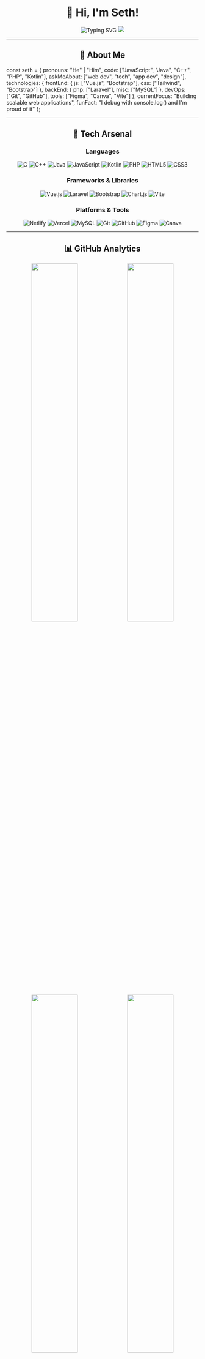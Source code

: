 <div align="center">

# 👋 Hi, I'm Seth!

<img src="https://readme-typing-svg.herokuapp.com?font=Fira+Code&size=32&duration=2800&pause=2000&color=A9B1D6&center=true&vCenter=true&width=600&lines=Full+Stack+Developer;;Always+Learning+New+Things" alt="Typing SVG" />

<img src="https://capsule-render.vercel.app/api?type=waving&color=gradient&customColorList=12&height=200&section=header&text=Welcome%20to%20my%20Profile&fontSize=50&fontColor=A9B1D6&animation=twinkling&fontAlignY=35" />

</div>

---

<div align="center">

## 🌌 About Me

</div>


const seth = {
    pronouns: "He" | "Him",
    code: ["JavaScript", "Java", "C++", "PHP", "Kotlin"],
    askMeAbout: ["web dev", "tech", "app dev", "design"],
    technologies: {
        frontEnd: {
            js: ["Vue.js", "Bootstrap"],
            css: ["Tailwind", "Bootstrap"]
        },
        backEnd: {
            php: ["Laravel"],
            misc: ["MySQL"]
        },
        devOps: ["Git", "GitHub"],
        tools: ["Figma", "Canva", "Vite"]
    },
    currentFocus: "Building scalable web applications",
    funFact: "I debug with console.log() and I'm proud of it"
};


---

<div align="center">

## 🚀 Tech Arsenal

### Languages
![C](https://img.shields.io/badge/C-%2300599C.svg?style=for-the-badge&logo=c&logoColor=white)
![C++](https://img.shields.io/badge/C++-%2300599C.svg?style=for-the-badge&logo=c%2B%2B&logoColor=white)
![Java](https://img.shields.io/badge/Java-%23ED8B00.svg?style=for-the-badge&logo=openjdk&logoColor=white)
![JavaScript](https://img.shields.io/badge/JavaScript-%23323330.svg?style=for-the-badge&logo=javascript&logoColor=%23F7DF1E)
![Kotlin](https://img.shields.io/badge/Kotlin-%237F52FF.svg?style=for-the-badge&logo=kotlin&logoColor=white)
![PHP](https://img.shields.io/badge/PHP-%23777BB4.svg?style=for-the-badge&logo=php&logoColor=white)
![HTML5](https://img.shields.io/badge/HTML5-%23E34F26.svg?style=for-the-badge&logo=html5&logoColor=white)
![CSS3](https://img.shields.io/badge/CSS3-%231572B6.svg?style=for-the-badge&logo=css3&logoColor=white)

### Frameworks & Libraries
![Vue.js](https://img.shields.io/badge/Vue.js-%2335495e.svg?style=for-the-badge&logo=vuedotjs&logoColor=%234FC08D)
![Laravel](https://img.shields.io/badge/Laravel-%23FF2D20.svg?style=for-the-badge&logo=laravel&logoColor=white)
![Bootstrap](https://img.shields.io/badge/Bootstrap-%238511FA.svg?style=for-the-badge&logo=bootstrap&logoColor=white)
![Chart.js](https://img.shields.io/badge/Chart.js-F5788D.svg?style=for-the-badge&logo=chart.js&logoColor=white)
![Vite](https://img.shields.io/badge/Vite-%23646CFF.svg?style=for-the-badge&logo=vite&logoColor=white)

### Platforms & Tools
![Netlify](https://img.shields.io/badge/Netlify-%23000000.svg?style=for-the-badge&logo=netlify&logoColor=#00C7B7)
![Vercel](https://img.shields.io/badge/Vercel-%23000000.svg?style=for-the-badge&logo=vercel&logoColor=white)
![MySQL](https://img.shields.io/badge/MySQL-4479A1.svg?style=for-the-badge&logo=mysql&logoColor=white)
![Git](https://img.shields.io/badge/Git-%23F05033.svg?style=for-the-badge&logo=git&logoColor=white)
![GitHub](https://img.shields.io/badge/GitHub-%23121011.svg?style=for-the-badge&logo=github&logoColor=white)
![Figma](https://img.shields.io/badge/Figma-%23F24E1E.svg?style=for-the-badge&logo=figma&logoColor=white)
![Canva](https://img.shields.io/badge/Canva-%2300C4CC.svg?style=for-the-badge&logo=Canva&logoColor=white)

</div>

---

<div align="center">

## 📊 GitHub Analytics

<img width="49%" src="https://github-readme-stats.vercel.app/api?username=imspidermannn69&show_icons=true&theme=tokyonight&hide_border=true&bg_color=1a1b27&title_color=70a5fd&icon_color=bf91f3&text_color=a9b1d6&count_private=true&include_all_commits=true" />
<img width="49%" src="https://nirzak-streak-stats.vercel.app/?user=imspidermannn69&theme=tokyonight&hide_border=true&background=1a1b27&ring=70a5fd&fire=ff9e64&currStreakLabel=a9b1d6" />

<img width="49%" src="https://github-readme-stats.vercel.app/api/top-langs/?username=imspidermannn69&theme=tokyonight&hide_border=true&bg_color=1a1b27&title_color=70a5fd&text_color=a9b1d6&layout=compact&langs_count=8" />
<img width="49%" src="https://github-contributor-stats.vercel.app/api?username=imspidermannn69&theme=tokyonight&hide_border=true&bg_color=1a1b27&title_color=70a5fd&text_color=a9b1d6" />

</div>

---

<div align="center">

## 🏆 GitHub Achievements

<img src="https://github-profile-trophy.vercel.app/?username=imspidermannn69&theme=tokyonight&no-frame=true&no-bg=true&margin-w=4&column=7" width="100%" alt="Trophy" />

</div>

---

<div align="center">

## 📈 Contribution Graph

<img src="https://github-readme-activity-graph.vercel.app/graph?username=imspidermannn69&custom_title=Seth's%20Contribution%20Graph&bg_color=1a1b27&color=70a5fd&line=bf91f3&point=a9b1d6&area_color=70a5fd&title_color=70a5fd&area=true&hide_border=true" width="100%" alt="Contribution Graph" />

</div>

---

<div align="center">

## 💭 Dev Quote of the Day

<img src="https://quotes-github-readme.vercel.app/api?type=horizontal&theme=tokyonight&border=true" alt="Random Dev Quote" />

</div>

---

<div align="center">

## 🌐 Connect With Me

[![Facebook](https://img.shields.io/badge/Facebook-%231877F2.svg?style=for-the-badge&logo=Facebook&logoColor=white)](https://facebook.com/SeThDePrOX16)
[![Instagram](https://img.shields.io/badge/Instagram-%23E4405F.svg?style=for-the-badge&logo=Instagram&logoColor=white)](https://instagram.com/the__sethh)

</div>

---

<div align="center">

## 🎯 Current Projects

<a href="https://github.com/imspidermannn69?tab=repositories">
  <img src="https://custom-icon-badges.herokuapp.com/badge/-Explore%20My%20Repos-1a1b27?style=for-the-badge&logoColor=70a5fd&logo=repo" />
</a>

</div>

---


### ⚡ Fun Fact

<img src="https://readme-jokes.vercel.app/api?theme=tokyonight&hideBorder" alt="Jokes Card" />

</div>

---

<img src="https://capsule-render.vercel.app/api?type=waving&color=gradient&customColorList=12&height=120&section=footer" width="100%" />

<div align="center">

### 💙 Thanks for visiting!

<img src="https://readme-typing-svg.herokuapp.com?font=Fira+Code&size=18&duration=2000&pause=1000&color=A9B1D6&center=true&vCenter=true&width=600&lines=Happy+Coding!;Let's+build+something+amazing+together!;Open+to+collaboration+%F0%9F%9A%80" alt="Typing SVG" />

</div>
